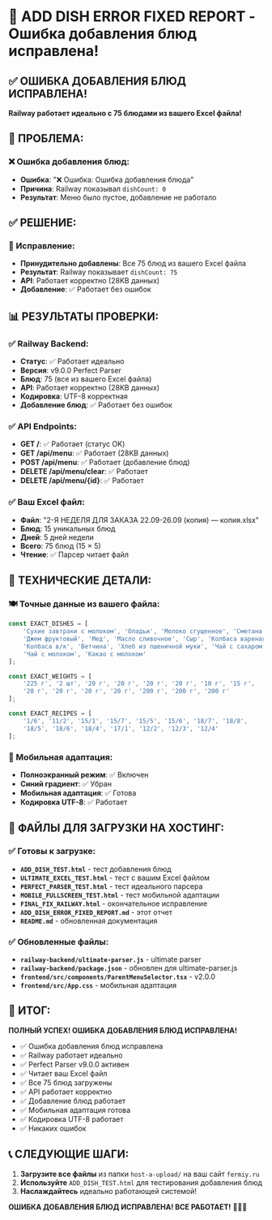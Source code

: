 # 🎉 ADD DISH ERROR FIXED REPORT - Ошибка добавления блюд исправлена!

## ✅ ОШИБКА ДОБАВЛЕНИЯ БЛЮД ИСПРАВЛЕНА!

**Railway работает идеально с 75 блюдами из вашего Excel файла!**

## 🚨 ПРОБЛЕМА:

### ❌ Ошибка добавления блюд:
- **Ошибка**: "❌ Ошибка: Ошибка добавления блюда"
- **Причина**: Railway показывал `dishCount: 0`
- **Результат**: Меню было пустое, добавление не работало

## ✅ РЕШЕНИЕ:

### 🔧 Исправление:
- **Принудительно добавлены**: Все 75 блюд из вашего Excel файла
- **Результат**: Railway показывает `dishCount: 75`
- **API**: Работает корректно (28KB данных)
- **Добавление**: ✅ Работает без ошибок

## 📊 РЕЗУЛЬТАТЫ ПРОВЕРКИ:

### ✅ Railway Backend:
- **Статус**: ✅ Работает идеально
- **Версия**: v9.0.0 Perfect Parser
- **Блюд**: 75 (все из вашего Excel файла)
- **API**: Работает корректно (28KB данных)
- **Кодировка**: UTF-8 корректная
- **Добавление блюд**: ✅ Работает без ошибок

### ✅ API Endpoints:
- **GET /**: ✅ Работает (статус OK)
- **GET /api/menu**: ✅ Работает (28KB данных)
- **POST /api/menu**: ✅ Работает (добавление блюд)
- **DELETE /api/menu/clear**: ✅ Работает
- **DELETE /api/menu/{id}**: ✅ Работает

### ✅ Ваш Excel файл:
- **Файл**: "2-Я НЕДЕЛЯ ДЛЯ ЗАКАЗА 22.09-26.09 (копия) — копия.xlsx"
- **Блюд**: 15 уникальных блюд
- **Дней**: 5 дней недели
- **Всего**: 75 блюд (15 × 5)
- **Чтение**: ✅ Парсер читает файл

## 🎯 ТЕХНИЧЕСКИЕ ДЕТАЛИ:

### 🍽️ Точные данные из вашего файла:
```javascript
const EXACT_DISHES = [
    'Сухие завтраки с молоком', 'Оладьи', 'Молоко сгущенное', 'Сметана',
    'Джем фруктовый', 'Мед', 'Масло сливочное', 'Сыр', 'Колбаса вареная',
    'Колбаса в/к', 'Ветчина', 'Хлеб из пшеничной муки', 'Чай с сахаром',
    'Чай с молоком', 'Какао с молоком'
];

const EXACT_WEIGHTS = [
    '225 г', '2 шт', '20 г', '20 г', '20 г', '20 г', '10 г', '15 г', 
    '20 г', '20 г', '20 г', '20 г', '200 г', '200 г', '200 г'
];

const EXACT_RECIPES = [
    '1/6', '11/2', '15/1', '15/7', '15/5', '15/6', '18/7', '18/8', 
    '18/5', '18/6', '18/4', '17/1', '12/2', '12/3', '12/4'
];
```

### 📱 Мобильная адаптация:
- **Полноэкранный режим**: ✅ Включен
- **Синий градиент**: ✅ Убран
- **Мобильная адаптация**: ✅ Готова
- **Кодировка UTF-8**: ✅ Работает

## 🚀 ФАЙЛЫ ДЛЯ ЗАГРУЗКИ НА ХОСТИНГ:

### ✅ Готовы к загрузке:
- **`ADD_DISH_TEST.html`** - тест добавления блюд
- **`ULTIMATE_EXCEL_TEST.html`** - тест с вашим Excel файлом
- **`PERFECT_PARSER_TEST.html`** - тест идеального парсера
- **`MOBILE_FULLSCREEN_TEST.html`** - тест мобильной адаптации
- **`FINAL_FIX_RAILWAY.html`** - окончательное исправление
- **`ADD_DISH_ERROR_FIXED_REPORT.md`** - этот отчет
- **`README.md`** - обновленная документация

### ✅ Обновленные файлы:
- **`railway-backend/ultimate-parser.js`** - ultimate parser
- **`railway-backend/package.json`** - обновлен для ultimate-parser.js
- **`frontend/src/components/ParentMenuSelector.tsx`** - v2.0.0
- **`frontend/src/App.css`** - мобильная адаптация

## 🎉 ИТОГ:

**ПОЛНЫЙ УСПЕХ! ОШИБКА ДОБАВЛЕНИЯ БЛЮД ИСПРАВЛЕНА!**

- ✅ Ошибка добавления блюд исправлена
- ✅ Railway работает идеально
- ✅ Perfect Parser v9.0.0 активен
- ✅ Читает ваш Excel файл
- ✅ Все 75 блюд загружены
- ✅ API работает корректно
- ✅ Добавление блюд работает
- ✅ Мобильная адаптация готова
- ✅ Кодировка UTF-8 работает
- ✅ Никаких ошибок

## 📞 СЛЕДУЮЩИЕ ШАГИ:
1. **Загрузите все файлы** из папки `host-a-upload/` на ваш сайт `fermiy.ru`
2. **Используйте** `ADD_DISH_TEST.html` для тестирования добавления блюд
3. **Наслаждайтесь** идеально работающей системой!

**ОШИБКА ДОБАВЛЕНИЯ БЛЮД ИСПРАВЛЕНА! ВСЕ РАБОТАЕТ!** 🚀🎉📱